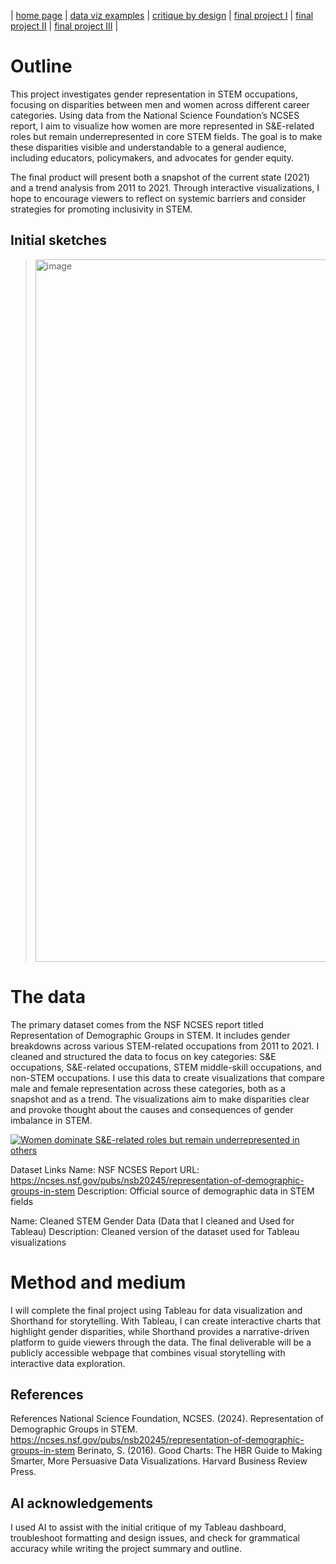 | [home page](https://cmustudent.github.io/tswd-portfolio-templates/) | [data viz examples](dataviz-examples) | [critique by design](critique-by-design) | [final project I](final-project-part-one) | [final project II](final-project-part-two) | [final project III](final-project-part-three) |


# Outline
This project investigates gender representation in STEM occupations, focusing on disparities between men and women across different career categories. Using data from the National Science Foundation’s NCSES report, I aim to visualize how women are more represented in S&E-related roles but remain underrepresented in core STEM fields. The goal is to make these disparities visible and understandable to a general audience, including educators, policymakers, and advocates for gender equity.

The final product will present both a snapshot of the current state (2021) and a trend analysis from 2011 to 2021. Through interactive visualizations, I hope to encourage viewers to reflect on systemic barriers and consider strategies for promoting inclusivity in STEM.


## Initial sketches
> <img width="860" height="1124" alt="image" src="https://github.com/user-attachments/assets/c6f3a6a5-93b4-48fc-9364-37adb54a2732" />
 


# The data
The primary dataset comes from the NSF NCSES report titled Representation of Demographic Groups in STEM. It includes gender breakdowns across various STEM-related occupations from 2011 to 2021. I cleaned and structured the data to focus on key categories: S&E occupations, S&E-related occupations, STEM middle-skill occupations, and non-STEM occupations. I use this data to create visualizations that compare male and female representation across these categories, both as a snapshot and as a trend. The visualizations aim to make disparities clear and provoke thought about the causes and consequences of gender imbalance in STEM.

<div class='tableauPlaceholder' id='viz1758858390382' style='position: relative'><noscript><a href='#'><img alt='Women dominate S&amp;E-related roles but remain underrepresented in others ' src='https:&#47;&#47;public.tableau.com&#47;static&#47;images&#47;Fi&#47;FinalProject_17588583526570&#47;Sheet1&#47;1_rss.png' style='border: none' /></a></noscript><object class='tableauViz'  style='display:none;'><param name='host_url' value='https%3A%2F%2Fpublic.tableau.com%2F' /> <param name='embed_code_version' value='3' /> <param name='site_root' value='' /><param name='name' value='FinalProject_17588583526570&#47;Sheet1' /><param name='tabs' value='no' /><param name='toolbar' value='yes' /><param name='static_image' value='https:&#47;&#47;public.tableau.com&#47;static&#47;images&#47;Fi&#47;FinalProject_17588583526570&#47;Sheet1&#47;1.png' /> <param name='animate_transition' value='yes' /><param name='display_static_image' value='yes' /><param name='display_spinner' value='yes' /><param name='display_overlay' value='yes' /><param name='display_count' value='yes' /><param name='language' value='en-US' /><param name='filter' value='publish=yes' /></object></div>                <script type='text/javascript'>                    var divElement = document.getElementById('viz1758858390382');                    
 var vizElement = divElement.getElementsByTagName('object')[0];                    
 vizElement.style.width='100%';vizElement.style.height=(divElement.offsetWidth*0.75)+'px';                    
 var scriptElement = document.createElement('script');                    
 scriptElement.src = 'https://public.tableau.com/javascripts/api/viz_v1.js';                    
 vizElement.parentNode.insertBefore(scriptElement, vizElement);                
</script>

Dataset Links
Name: NSF NCSES Report
URL: https://ncses.nsf.gov/pubs/nsb20245/representation-of-demographic-groups-in-stem
Description: Official source of demographic data in STEM fields

Name: Cleaned STEM Gender Data  (Data that I cleaned and Used for Tableau)
Description: Cleaned version of the dataset used for Tableau visualizations


# Method and medium

I will complete the final project using Tableau for data visualization and Shorthand for storytelling. With Tableau, I can create interactive charts that highlight gender disparities, while Shorthand provides a narrative-driven platform to guide viewers through the data. The final deliverable will be a publicly accessible webpage that combines visual storytelling with interactive data exploration.

## References
References
National Science Foundation, NCSES. (2024). Representation of Demographic Groups in STEM. https://ncses.nsf.gov/pubs/nsb20245/representation-of-demographic-groups-in-stem
Berinato, S. (2016). Good Charts: The HBR Guide to Making Smarter, More Persuasive Data Visualizations. Harvard Business Review Press.

## AI acknowledgements
I used AI to assist with the initial critique of my Tableau dashboard, troubleshoot formatting and design issues, and check for grammatical accuracy while writing the project summary and outline. 
